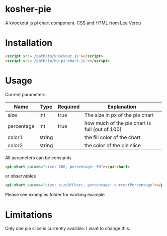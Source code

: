 # kosher-pie
A knockout js pi chart component. CSS and HTML from [Lea Verou](https://www.smashingmagazine.com/2015/07/designing-simple-pie-charts-with-css/)

# Installation
```html
<script src='/path/to/knockout.js'></script>
<script src='/path/to/ko-pi-chart.js'></script>
```

# Usage
Current parameters:

| Name | Type | Required | Explanation |
|------|------|----------|-------------|
| size | int  | true     | The size in px of the pie chart |
| percentage | int | true | how much of the pie chart is full (out of 100) |
| color1 | string |      | the fill color of the chart |
| color2 | string |      | the color of the pie slice |

All parameters can be constants
```html
<pi-chart params="size: 200, percentage: 50"></pi-chart>
```
or observables
```html
<pi-chart params="size: sizeOfChart, percentage: currentPercentage"></pi-chart>
```

Please see examples folder for working example


# Limitations
Only one pie slice is currently availible. I want to change this.
